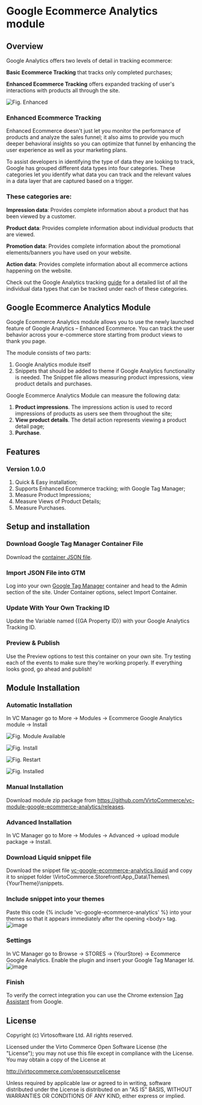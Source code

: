 # Google Ecommerce Analytics module

## Overview

Google Analytics offers two levels of detail in tracking ecommerce:

**Basic Ecommerce Tracking** that tracks only completed purchases;

**Enhanced Ecommerce Tracking** offers expanded tracking of user's interactions with products all through the site.

![Fig. Enhanced](docs/media/screen-enhanced.png)

### Enhanced Ecommerce Tracking

Enhanced Ecommerce doesn't just let you monitor the performance of products and analyze the sales funnel; it also aims to provide you much deeper behavioral insights so you can optimize that funnel by enhancing the user experience as well as your marketing plans.

To assist developers in identifying the type of data they are looking to track, Google has grouped different data types into four categories. These categories let you identify what data you can track and the relevant values in a data layer that are captured based on a trigger.

### These categories are:

**Impression data**: Provides complete information about a product that has been viewed by a customer.

**Product data**: Provides complete information about individual products that are viewed.

**Promotion data**: Provides complete information about the promotional elements/banners you have used on your website.

**Action data**: Provides complete information about all ecommerce actions happening on the website.

Check out the Google Analytics tracking [guide](https://developers.google.com/analytics/devguides/collection/analyticsjs/enhanced-ecommerce?hl=en) for a detailed list of all the individual data types that can be tracked under each of these categories.

## Google Ecommerce Analytics Module

Google Ecommerce Analytics module allows you to use the newly launched feature of Google Analytics – Enhanced Ecommerce. You can track the user behavior across your e-commerce store starting from product views to thank you page.

The module consists of two parts:

1. Google Analytics module itself
1. Snippets that should be added to theme if Google Analytics functionality is needed. The Snippet file allows measuring product impressions, view product details and purchases.

Google Ecommerce Analytics Module can measure the following data:

1. **Product impressions**. The impressions action is used to record impressions of products as users see them throughout the site;
1. **View product details**. The detail action represents viewing a product detail page;
1. **Purchase**.

## Features

### Version 1.0.0

1. Quick & Easy installation;
1. Supports Enhanced Ecommerce tracking; with Google Tag Manager;
1. Measure Product Impressions;
1. Measure Views of Product Details;
1. Measure Purchases.

## Setup and installation

### Download Google Tag Manager Container File
Download the <a href="https://github.com/VirtoCommerce/vc-module-google-ecommerce-analytics/raw/master/VirtoCommerce.GoogleEcommerceAnalyticsModule.Web/Content/gtm-virtocommerce_v1.json">container JSON file</a>.

### Import JSON File into GTM
Log into your own <a href="http://www.google.com/tagmanager/">Google Tag Manager</a> container and head to the Admin section of the site. Under Container options, select Import Container.

### Update With Your Own Tracking ID
Update the Variable named {{GA Property ID}} with your Google Analytics Tracking ID.

### Preview & Publish
Use the Preview options to test this container on your own site. Try testing each of the events to make sure they’re working properly. If everything looks good, go ahead and publish!

## Module Installation

### Automatic Installation

 In VC Manager go to More -> Modules -> Ecommerce Google Analytics module -> Install

![Fig. Module Available](docs/media/screen-google-analytics-available.png)

![Fig. Install](docs/media/screen-install.png)

![Fig. Restart](docs/media/screen-restart.png)


![Fig. Installed](docs/media/screen-installed.png)

### Manual Installation

 Download module zip package from https://github.com/VirtoCommerce/vc-module-google-ecommerce-analytics/releases. 

### Advanced Installation

In VC Manager go to More -> Modules -> Advanced -> upload module package -> Install.

### Download Liquid snippet file
Download the snippet file <a href="https://raw.githubusercontent.com/VirtoCommerce/vc-module-google-ecommerce-analytics/master/VirtoCommerce.Storefront/App_Data/Themes/default/snippets/vc-google-ecommerce-analytics.liquid">vc-google-ecommerce-analytics.liquid</a> and copy it to snippet folder \VirtoCommerce.Storefront\App_Data\Themes\\{YourTheme}\snippets.

### Include snippet into your themes
Paste this code {% include 'vc-google-ecommerce-analytics' %} into your themes so that it appears immediately after the opening \<body\> tag.
![image](https://cloud.githubusercontent.com/assets/7644848/17433536/92749548-5b05-11e6-8762-2a2e194e8e4e.png)

### Settings
In VC Manager go to Browse -> STORES -> {YourStore} -> Ecommerce Google Analytics. Enable the plugin and insert your Google Tag Manager Id.
![image](https://cloud.githubusercontent.com/assets/7644848/17435851/bcf1fa28-5b13-11e6-8d24-8fd3b757051c.png)

### Finish
To verify the correct integration you can use the Chrome extension <a href="https://chrome.google.com/webstore/detail/tag-assistant-by-google/kejbdjndbnbjgmefkgdddjlbokphdefk">Tag Assistant</a> from Google. 

## License
Copyright (c) Virtosoftware Ltd.  All rights reserved.

Licensed under the Virto Commerce Open Software License (the "License"); you
may not use this file except in compliance with the License. You may
obtain a copy of the License at

http://virtocommerce.com/opensourcelicense

Unless required by applicable law or agreed to in writing, software
distributed under the License is distributed on an "AS IS" BASIS,
WITHOUT WARRANTIES OR CONDITIONS OF ANY KIND, either express or
implied.
